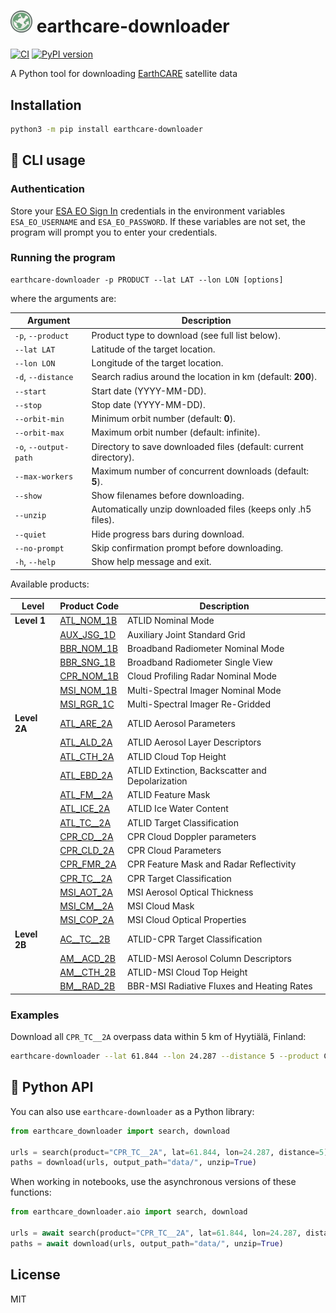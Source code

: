# <img src="logo.png" width="35px"> earthcare-downloader

[![CI](https://github.com/actris-cloudnet/earthcare-downloader/actions/workflows/test.yml/badge.svg)](https://github.com/actris-cloudnet/earthcare-downloader/actions/workflows/test.yml)
[![PyPI version](https://badge.fury.io/py/earthcare-downloader.svg)](https://badge.fury.io/py/earthcare-downloader)

A Python tool for downloading [EarthCARE](https://earth.esa.int/eogateway/missions/earthcare) satellite data

## Installation

```bash
python3 -m pip install earthcare-downloader
```

## :penguin: CLI usage

### Authentication

Store your [ESA EO Sign In](https://eoiam-idp.eo.esa.int/) credentials in the environment variables `ESA_EO_USERNAME` and `ESA_EO_PASSWORD`.
If these variables are not set, the program will prompt you to enter your credentials.

### Running the program

```
earthcare-downloader -p PRODUCT --lat LAT --lon LON [options]
```

where the arguments are:

| Argument              | Description                                                      |
| --------------------- | ---------------------------------------------------------------- |
| `-p`, `--product`     | Product type to download (see full list below).                  |
| `--lat LAT`           | Latitude of the target location.                                 |
| `--lon LON`           | Longitude of the target location.                                |
| `-d`, `--distance`    | Search radius around the location in km (default: **200**).      |
| `--start`             | Start date (YYYY-MM-DD).                                         |
| `--stop`              | Stop date (YYYY-MM-DD).                                          |
| `--orbit-min`         | Minimum orbit number (default: **0**).                           |
| `--orbit-max`         | Maximum orbit number (default: infinite).                        |
| `-o`, `--output-path` | Directory to save downloaded files (default: current directory). |
| `--max-workers`       | Maximum number of concurrent downloads (default: **5**).         |
| `--show`              | Show filenames before downloading.                               |
| `--unzip`             | Automatically unzip downloaded files (keeps only .h5 files).     |
| `--quiet`             | Hide progress bars during download.                              |
| `--no-prompt`         | Skip confirmation prompt before downloading.                     |
| `-h`, `--help`        | Show help message and exit.                                      |

Available products:

| Level        | Product Code                                                                   | Description                                      |
| ------------ | ------------------------------------------------------------------------------ | ------------------------------------------------ |
| **Level 1**  | [ATL_NOM_1B](https://earthcarehandbook.earth.esa.int/catalogue/atl_nom_1b)     | ATLID Nominal Mode                               |
|              | [AUX_JSG_1D](https://earthcarehandbook.earth.esa.int/catalogue/aux_jsg_1d)     | Auxiliary Joint Standard Grid                    |
|              | [BBR_NOM_1B](https://earthcarehandbook.earth.esa.int/catalogue/bbr_nom_1b)     | Broadband Radiometer Nominal Mode                |
|              | [BBR_SNG_1B](https://earthcarehandbook.earth.esa.int/catalogue/bbr_sng_1b)     | Broadband Radiometer Single View                 |
|              | [CPR_NOM_1B](https://earthcarehandbook.earth.esa.int/catalogue/cpr_nom_1b)     | Cloud Profiling Radar Nominal Mode               |
|              | [MSI_NOM_1B](https://earthcarehandbook.earth.esa.int/catalogue/msi_nom_1b)     | Multi-Spectral Imager Nominal Mode               |
|              | [MSI_RGR_1C](https://earthcarehandbook.earth.esa.int/catalogue/msi_rgr_1c)     | Multi-Spectral Imager Re-Gridded                 |
| **Level 2A** | [ATL_ARE_2A](https://earthcarehandbook.earth.esa.int/catalogue/atl_aer_2a)     | ATLID Aerosol Parameters                         |
|              | [ATL_ALD_2A](https://earthcarehandbook.earth.esa.int/catalogue/atl_ald_2a)     | ATLID Aerosol Layer Descriptors                  |
|              | [ATL_CTH_2A](https://earthcarehandbook.earth.esa.int/catalogue/am__cth_2b)     | ATLID Cloud Top Height                           |
|              | [ATL_EBD_2A](https://earthcarehandbook.earth.esa.int/catalogue/atl_ebd_2a)     | ATLID Extinction, Backscatter and Depolarization |
|              | [ATL_FM\_\_2A](https://earthcarehandbook.earth.esa.int/catalogue/atl_fm__2a)   | ATLID Feature Mask                               |
|              | [ATL_ICE_2A](https://earthcarehandbook.earth.esa.int/catalogue/atl_ice_2a)     | ATLID Ice Water Content                          |
|              | [ATL_TC\_\_2A](https://earthcarehandbook.earth.esa.int/catalogue/ac__tc__2b)   | ATLID Target Classification                      |
|              | [CPR_CD\_\_2A](https://earthcarehandbook.earth.esa.int/catalogue/cpr_cd__2a)   | CPR Cloud Doppler parameters                     |
|              | [CPR_CLD_2A](https://earthcarehandbook.earth.esa.int/catalogue/cpr_cld_2a)     | CPR Cloud Parameters                             |
|              | [CPR_FMR_2A](https://earthcarehandbook.earth.esa.int/catalogue/cpr_fmr_2a)     | CPR Feature Mask and Radar Reflectivity          |
|              | [CPR_TC\_\_2A](https://earthcarehandbook.earth.esa.int/catalogue/cpr_tc__2a)   | CPR Target Classification                        |
|              | [MSI_AOT_2A](https://earthcarehandbook.earth.esa.int/catalogue/msi_aot_2a)     | MSI Aerosol Optical Thickness                    |
|              | [MSI_CM\_\_2A](https://earthcarehandbook.earth.esa.int/catalogue/msi_cm__2a)   | MSI Cloud Mask                                   |
|              | [MSI_COP_2A](https://earthcarehandbook.earth.esa.int/catalogue/msi_cop_2a)     | MSI Cloud Optical Properties                     |
| **Level 2B** | [AC\_\_TC\_\_2B](https://earthcarehandbook.earth.esa.int/catalogue/ac__tc__2b) | ATLID-CPR Target Classification                  |
|              | [AM\_\_ACD_2B](https://earthcarehandbook.earth.esa.int/catalogue/am__acd_2b)   | ATLID-MSI Aerosol Column Descriptors             |
|              | [AM\_\_CTH_2B](https://earthcarehandbook.earth.esa.int/catalogue/am__cth_2b)   | ATLID-MSI Cloud Top Height                       |
|              | [BM\_\_RAD_2B](https://earthcarehandbook.earth.esa.int/catalogue/bm__rad_2b)   | BBR-MSI Radiative Fluxes and Heating Rates       |

### Examples

Download all `CPR_TC__2A` overpass data within 5 km of Hyytiälä, Finland:

```bash
earthcare-downloader --lat 61.844 --lon 24.287 --distance 5 --product CPR_TC__2A
```

## :snake: Python API

You can also use `earthcare-downloader` as a Python library:

```python
from earthcare_downloader import search, download

urls = search(product="CPR_TC__2A", lat=61.844, lon=24.287, distance=5)
paths = download(urls, output_path="data/", unzip=True)
```

When working in notebooks, use the asynchronous versions of these functions:

```python
from earthcare_downloader.aio import search, download

urls = await search(product="CPR_TC__2A", lat=61.844, lon=24.287, distance=5)
paths = await download(urls, output_path="data/", unzip=True)
```

## License

MIT

